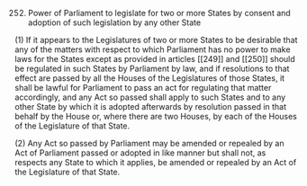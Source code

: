 252. Power of Parliament to legislate for two or more States by consent and adoption of such legislation by any other State

(1) If it appears to the Legislatures of two or more States to be desirable that any of the matters with respect to which Parliament has no power to make laws for the States except as provided in articles [[249]] and [[250]] should be regulated in such States by Parliament by law, and if resolutions to that effect are passed by all the Houses of the Legislatures of those States, it shall be lawful for Parliament to pass an act for regulating that matter accordingly, and any Act so passed shall apply to such States and to any other State by which it is adopted afterwards by resolution passed in that behalf by the House or, where there are two Houses, by each of the Houses of the Legislature of that State.

(2) Any Act so passed by Parliament may be amended or repealed by an Act of Parliament passed or adopted in like manner but shall not, as respects any State to which it applies, be amended or repealed by an Act of the Legislature of that State.

